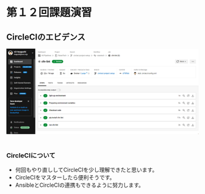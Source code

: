 # 第１２回課題演習
## CircleCIのエビデンス
![](images/2024-02-07_20h22_20.png)
![]()

### CircleCIについて
- 何回もやり直ししてCircleCIを少し理解できたと思います。
- CircleCIをマスターしたら便利そうです。
- AnsibleとCircleCIの連携もできるように努力します。
